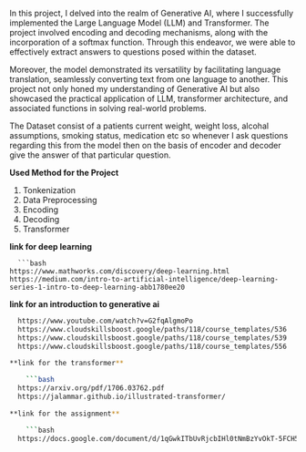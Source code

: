
In this project, I delved into the realm of Generative AI, where I successfully implemented the Large Language Model (LLM) and Transformer. The project involved encoding and decoding mechanisms, along with the incorporation of a softmax function. Through this endeavor, we were able to effectively extract answers to questions posed within the dataset.

Moreover, the model demonstrated its versatility by facilitating language translation, seamlessly converting text from one language to another. This project not only honed my understanding of Generative AI but also showcased the practical application of LLM, transformer architecture, and associated functions in solving real-world problems.

The Dataset consist of a patients current weight, weight loss, alcohal assumptions, smoking status, medication etc so whenever I ask questions regarding this from the model then on the basis of encoder and decoder give the answer of that particular question. 



**Used Method for the Project**
 1. Tonkenization
 2. Data Preprocessing 
 3. Encoding
 4. Decoding
 5. Transformer
    

**link for deep learning** 

      ```bash
    https://www.mathworks.com/discovery/deep-learning.html
    https://medium.com/intro-to-artificial-intelligence/deep-learning-series-1-intro-to-deep-learning-abb1780ee20

**link for an introduction to generative ai**

  ```bash
    https://www.youtube.com/watch?v=G2fqAlgmoPo
    https://www.cloudskillsboost.google/paths/118/course_templates/536
    https://www.cloudskillsboost.google/paths/118/course_templates/539
    https://www.cloudskillsboost.google/paths/118/course_templates/556
    
**link for the transformer** 

      ```bash
    https://arxiv.org/pdf/1706.03762.pdf
    https://jalammar.github.io/illustrated-transformer/
    
**link for the assignment** 

      ```bash
    https://docs.google.com/document/d/1qGwkITbUvRjcbIHl0tNmBzYvOkT-5FCH5gdTUROxO74/edit
